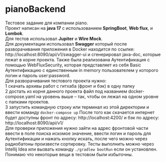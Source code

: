 # pianoBackend
Тестовое задание для компании piano. <br/> 
Проект написан на **java 17** с использованием **SpringBoot**, **Web flux**, и **Lombok**.<br/> 
Для тестов использовал **Jupiter** и **Wire Mock**. <br/>
Для документации использовал **Swagger** который после разворачивания приложения в Docker находится по ссылке: http://localhost:8090/api/v1/swagger-ui и сгенерировал java-doc, которые лежат  в корне проекта. Также была реализована  Аутентификация с помощью WebFluxSecurity, которая представляет из себя Basic Аутентификацию с единственным in memory пользователем у которого логин и пароль user:password. 
<br/> Для разворачивания тестового проекта нужно:
<br/>1 скачать архивы работ с гитхаба (фронт и бэк) в одну папку
<br/>2  достать из корня данного проекта файл под названием docker-compose.yaml на уровень выше – так, чтобы  он лежал на одном уровне с папками проектов.
<br/>3 запустить командную строку или терминал из этой директории и ввести команду ```docker-compose up```
После того как скачается интернет будет доступны фронт по адресу: http://localhost:4200/
и бэк по адресу: http://localhost:8090/api/v1/
<br/>Для проверки приложения нужно зайти на адрес фронтовой части ввести в поле поиска искомое значение, ввести логин и пароль для   Аутентификации и нажать кнопку искать, после чего можно через радиобатоны произвести сортировку. 
Тесты выполнить можно через Intellij Idea или вызвать команду ```./gradlew bootRun``` если он установлен. Понимаю что некоторые вещи  в тестовом были избыточны.
